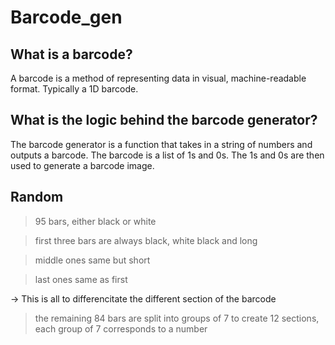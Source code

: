 # Barcode_gen

## What is a barcode? 

A barcode is a method of representing data in visual, machine-readable format. Typically a 1D barcode. 


## What is the logic behind the barcode generator?

The barcode generator is a function that takes in a string of numbers and outputs a barcode. The barcode is a list of 1s and 0s. The 1s and 0s are then used to generate a barcode image.


## Random 

> 95 bars, either black or white 

> first three bars are always black, white black and long

> middle ones same but short 

> last ones same as first 

-> This is all to differencitate the different section of the barcode

> the remaining 84 bars are split into groups of 7 to create 12 sections, each group of 7 corresponds to a number 